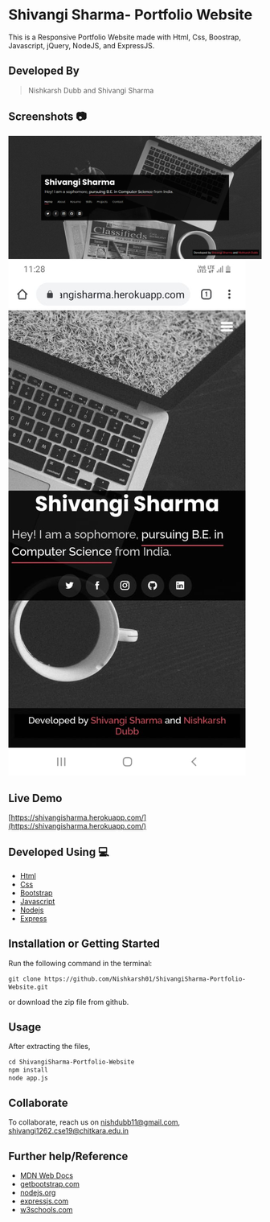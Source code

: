# Shivangi Sharma- Portfolio Website
This is a Responsive Portfolio Website made with Html, Css, Boostrap, Javascript, jQuery, NodeJS, and ExpressJS.

## Developed By 
> Nishkarsh Dubb and Shivangi Sharma

## Screenshots 📷
![Website Screenshot](screenshots/1.png)
![Website Screenshot](screenshots/2.jpeg)

## Live Demo 

 [https://shivangisharma.herokuapp.com/](https://shivangisharma.herokuapp.com/)

## Developed Using 💻

+ [Html](https://developer.mozilla.org/en-US/docs/Web/HTML)
+ [Css](https://developer.mozilla.org/en-US/docs/Web/CSS)
+ [Bootstrap](https://getbootstrap.com/)
+ [Javascript](https://developer.mozilla.org/en-US/docs/Web/javascript)
+ [Nodejs](https://nodejs.org/en/)
+ [Express](http://expressjs.com/)


## Installation or Getting Started

Run the following command in the terminal:

	git clone https://github.com/Nishkarsh01/ShivangiSharma-Portfolio-Website.git
or download the zip file from github.
    

## Usage
After extracting the files,

    cd ShivangiSharma-Portfolio-Website
    npm install 
    node app.js

## Collaborate
To collaborate, reach us on [nishdubb11@gmail.com](), [shivangi1262.cse19@chitkara.edu.in]()  

## Further help/Reference

+ [MDN Web Docs](https://developer.mozilla.org/en-US/)
+ [getbootstrap.com](https://getbootstrap.com/)
+ [nodejs.org](https://nodejs.org/en/)
+ [expressjs.com](http://expressjs.com/)
+ [w3schools.com](https://www.w3schools.com/)
    







